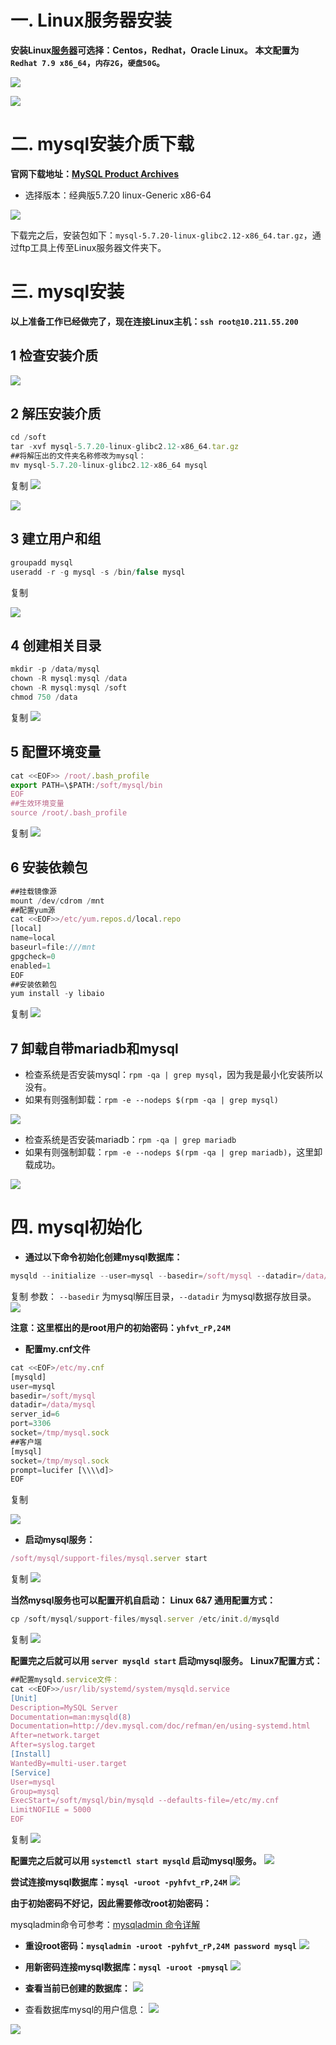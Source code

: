 # 一. Linux服务器安装

**安装Linux**[**服务器**](https://cloud.tencent.com/product/cvm?from=10680)**可选择：Centos，Redhat，Oracle Linux。** 
**本文配置为 `Redhat 7.9 x86_64`，`内存2G`，`硬盘50G`。**

![](https://ask.qcloudimg.com/http-save/yehe-3615093/68d5315452ac97b13e526a117b78e547.png?imageView2/2/w/1620)

![](https://ask.qcloudimg.com/http-save/yehe-3615093/297cac8e5c0b3e5c304fea08d51e56b3.png?imageView2/2/w/1620)
# 二. mysql安装介质下载

**官网下载地址：**[**MySQL Product Archives**](https://downloads.mysql.com/archives/community/)
-   选择版本：经典版5.7.20 linux-Generic x86-64

![](https://ask.qcloudimg.com/http-save/yehe-3615093/c088bf9d2a477113eacd6f4d58b46b10.png?imageView2/2/w/1620)

下载完之后，安装包如下：`mysql-5.7.20-linux-glibc2.12-x86_64.tar.gz`，通过ftp工具上传至Linux服务器文件夹下。

# 三. mysql安装
**以上准备工作已经做完了，现在连接Linux主机：`ssh root@10.211.55.200`**

## 1 检查安装介质
![](https://ask.qcloudimg.com/http-save/yehe-3615093/4f7069dd2cd9c0be567caaacc779e138.png?imageView2/2/w/1620)

## 2 解压安装介质
```javascript
cd /soft
tar -xvf mysql-5.7.20-linux-glibc2.12-x86_64.tar.gz
##将解压出的文件夹名称修改为mysql：
mv mysql-5.7.20-linux-glibc2.12-x86_64 mysql
```

复制
![](https://ask.qcloudimg.com/http-save/yehe-3615093/283361580179ec084759a4b42efc3fcf.png?imageView2/2/w/1620)

![](https://ask.qcloudimg.com/http-save/yehe-3615093/ae1f8e1285d2693580cfca69ab86014b.png?imageView2/2/w/1620)

## 3 建立用户和组

```javascript
groupadd mysql
useradd -r -g mysql -s /bin/false mysql
```

复制

![](https://ask.qcloudimg.com/http-save/yehe-3615093/70cf569856fe0b4788589a92b300ec13.png?imageView2/2/w/1620)

## 4 创建相关目录

```javascript
mkdir -p /data/mysql
chown -R mysql:mysql /data
chown -R mysql:mysql /soft
chmod 750 /data
```

复制
![](https://ask.qcloudimg.com/http-save/yehe-3615093/9ec3a1c0aa7d55343c23874bd3de5e16.png?imageView2/2/w/1620)

## 5 配置环境变量
```javascript
cat <<EOF>> /root/.bash_profile
export PATH=\$PATH:/soft/mysql/bin
EOF
##生效环境变量
source /root/.bash_profile
```

复制
![](https://ask.qcloudimg.com/http-save/yehe-3615093/3977e934e9de528cdab0d7eb59aca57f.png?imageView2/2/w/1620)

## 6 安装依赖包

```javascript
##挂载镜像源
mount /dev/cdrom /mnt
##配置yum源
cat <<EOF>>/etc/yum.repos.d/local.repo
[local]
name=local
baseurl=file:///mnt
gpgcheck=0
enabled=1
EOF
##安装依赖包
yum install -y libaio
```

复制
![](https://ask.qcloudimg.com/http-save/yehe-3615093/1be7f122e95afe97db58bdbd6f90ed04.png?imageView2/2/w/1620)

## 7 卸载自带mariadb和mysql
-   检查系统是否安装mysql：`rpm -qa | grep mysql`，因为我是最小化安装所以没有。
-   如果有则强制卸载：`rpm -e --nodeps $(rpm -qa | grep mysql)`

![](https://ask.qcloudimg.com/http-save/yehe-3615093/cb87076a90625ae9e297354b3fed0b18.png?imageView2/2/w/1620)

-   检查系统是否安装mariadb：`rpm -qa | grep mariadb`
-   如果有则强制卸载：`rpm -e --nodeps $(rpm -qa | grep mariadb)`，这里卸载成功。

![](https://ask.qcloudimg.com/http-save/yehe-3615093/53caab4828409a17bfba9ee0fcd3b182.png?imageView2/2/w/1620)

# 四. mysql初始化
-   **通过以下命令初始化创建mysql数据库：**

```javascript
mysqld --initialize --user=mysql --basedir=/soft/mysql --datadir=/data/mysql/
```

复制
参数： `--basedir` 为mysql解压目录，`--datadir` 为mysql数据存放目录。
![](https://ask.qcloudimg.com/http-save/yehe-3615093/eeeb95cecd4738a8c57edba782e71e56.png?imageView2/2/w/1620)

**注意：这里框出的是root用户的初始密码：`yhfvt_rP,24M`**

-   **配置my.cnf文件**

```javascript
cat <<EOF>/etc/my.cnf
[mysqld]
user=mysql
basedir=/soft/mysql
datadir=/data/mysql
server_id=6
port=3306
socket=/tmp/mysql.sock
##客户端
[mysql]
socket=/tmp/mysql.sock
prompt=lucifer [\\\\d]>
EOF
```

复制

![](https://ask.qcloudimg.com/http-save/yehe-3615093/fe4f4ece8e33e77d5a454b04d606fc0f.png?imageView2/2/w/1620)

-   **启动mysql服务：**
```javascript
/soft/mysql/support-files/mysql.server start
```

复制
![](https://ask.qcloudimg.com/http-save/yehe-3615093/5c43d3f8dcc69923190955bf0d38b108.png?imageView2/2/w/1620)

**当然mysql服务也可以配置开机自启动：**
**Linux 6&7 通用配置方式：**
```javascript
cp /soft/mysql/support-files/mysql.server /etc/init.d/mysqld
```

复制
![](https://ask.qcloudimg.com/http-save/yehe-3615093/3e943b0a049c1a8c74cf6a9a4593067f.png?imageView2/2/w/1620)

**配置完之后就可以用 `server mysqld start` 启动mysql服务。**
**Linux7配置方式：**
```javascript
##配置mysqld.service文件：
cat <<EOF>>/usr/lib/systemd/system/mysqld.service
[Unit]
Description=MySQL Server
Documentation=man:mysqld(8)
Documentation=http://dev.mysql.com/doc/refman/en/using-systemd.html
After=network.target
After=syslog.target
[Install]
WantedBy=multi-user.target
[Service]
User=mysql
Group=mysql
ExecStart=/soft/mysql/bin/mysqld --defaults-file=/etc/my.cnf
LimitNOFILE = 5000
EOF
```

复制
![](https://ask.qcloudimg.com/http-save/yehe-3615093/53fe032437dd16582e467d45da78a9c3.png?imageView2/2/w/1620)

**配置完之后就可以用 `systemctl start mysqld` 启动mysql服务。**
![](https://ask.qcloudimg.com/http-save/yehe-3615093/cb09e76d123c405ba6c5b4a0f114dbff.png?imageView2/2/w/1620)

**尝试连接mysql数据库：`mysql -uroot -pyhfvt_rP,24M`**
![](https://ask.qcloudimg.com/http-save/yehe-3615093/835027c148d41c32a08e9af768bca161.png?imageView2/2/w/1620)

**由于初始密码不好记，因此需要修改root初始密码：**

mysqladmin命令可参考：[mysqladmin 命令详解](https://www.cnblogs.com/dadonggg/p/8625500.html)

-   **重设root密码：`mysqladmin -uroot -pyhfvt_rP,24M password mysql`**
![](https://ask.qcloudimg.com/http-save/yehe-3615093/35917cb0996454fbfb04dfc8d7985fb1.png?imageView2/2/w/1620)

-   **用新密码连接mysql数据库：`mysql -uroot -pmysql`**
![](https://ask.qcloudimg.com/http-save/yehe-3615093/72a9d2161c3223c1309427f7fd731789.png?imageView2/2/w/1620)

-   **查看当前已创建的数据库：**
![](https://ask.qcloudimg.com/http-save/yehe-3615093/bcf430bc9cc11e3d9752c3528de6f37d.png?imageView2/2/w/1620)

-   查看数据库mysql的用户信息：
![](https://ask.qcloudimg.com/http-save/yehe-3615093/458032d1d0b1faa85328e5eee2c613ea.png?imageView2/2/w/1620)

![](https://ask.qcloudimg.com/http-save/yehe-3615093/224dde482e0705b1797c1b053d2667be.png?imageView2/2/w/1620)